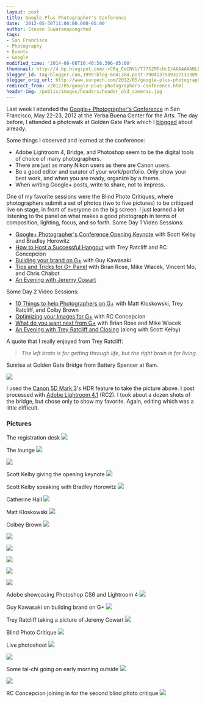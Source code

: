 ```yaml
---
layout: post
title: Google Plus Photographer's Conference
date: '2012-05-30T11:00:00.000-05:00'
author: Steven Suwatanapongched
tags:
- San Francisco
- Photography
- Events
- Google
modified_time: '2014-08-08T16:46:58.306-05:00'
thumbnail: http://4.bp.blogspot.com/-rCRq_EeCNVU/T77SZMTcUcI/AAAAAAABL8c/U-Fd4sTGRe8/s600/2012-05-22+at+05-16-11.jpg
blogger_id: tag:blogger.com,1999:blog-6841384.post-7904137589312131309
blogger_orig_url: http://www.sunpech.com/2012/05/google-plus-photographers-conference.html
redirect_from: /2012/05/google-plus-photographers-conference.html
header-img: /public/images/headers/header_old_cameras.jpg
---
```


Last week I attended the <a href="http://gpluspc.com/">Google+ Photographer's Conference</a> in San Francisco, May 22-23, 2012 at the Yerba Buena Center for the Arts. The day before, I attended a photowalk at Golden Gate Park which I <a href="/2012/05/google-plus-photographers-photowalk-at">blogged</a> about already.

Some things I observed and learned at the conference:

<ul>
  <li>Adobe Lightroom 4, Bridge, and Photoshop seem to be the digital tools of choice of many photographers.</li>
  <li>There are just as many Nikon users as there are Canon users.</li>
  <li>Be a good editor and curator of your work/portfolio. Only show your best work, and when you are ready, organize by a theme.</li>
  <li>When writing Google+ posts, write to share, not to impress.</li>
</ul>

One of my favorite sessions were the Blind Photo Critiques, where photographers submit a set of photos (two to five pictures) to be critiqued live on stage, in front of everyone on the big screen. I just learned a lot listening to the panel on what makes a good photograph in terms of composition, lighting, focus, and so forth.
Some Day 1 Video Sessions:

<ul>
  <li><a href="https://www.youtube.com/watch?v=QhGIHpquOPk&amp;list=PLD394180658FB90E7&amp;index=1&amp;feature=plpp_video">Google+ Photographer's Conference Opening Keynote</a> with Scott Kelby and Bradley Horowitz</li>
  <li><a href="https://www.youtube.com/watch?v=F-SqpXl3MHM&amp;list=PLD394180658FB90E7&amp;index=8&amp;feature=plpp_video">How to Host a Successful Hangout</a> with Trey Ratcliff and RC Concepcion</li>
  <li><a href="https://www.youtube.com/watch?v=JCQ8DkD8HBI&amp;list=PLD394180658FB90E7&amp;index=7&amp;feature=plpp_video">Building your brand on G+</a> with Guy Kawasaki</li>
  <li><a href="https://www.youtube.com/watch?v=ztL1pHQggXs&amp;list=PLD394180658FB90E7&amp;index=6&amp;feature=plpp_video">Tips and Tricks for G+ Panel</a> with Brian Rose, Mike Wiacek, Vincent Mo, and Chris Chabot</li>
  <li><a href="https://www.youtube.com/watch?v=xmLgqjzju90&amp;feature=relmfu">An Evening with Jeremy Cowart</a></li>
</ul>

Some Day 2 Video Sessions:
<ul>
  <li><a href="https://www.youtube.com/watch?v=uC-NIUFg6ag&amp;list=PLD394180658FB90E7&amp;index=4&amp;feature=plpp_video">10 Things to help Photographers on G+</a> with Matt Kloskowski, Trey Ratcliff, and Colby Brown</li>
  <li><a href="https://www.youtube.com/watch?v=cFpY88lbnA0&amp;list=PLD394180658FB90E7&amp;index=3&amp;feature=plpp_video">Optimizing your Images for G+</a> with RC Concepcion</li>
  <li><a href="https://www.youtube.com/watch?v=EcR2tr3kMMo&amp;feature=relmfu">What do you want next from G+</a> with Brian Rose and Mike Wiacek</li>
  <li><a href="https://www.youtube.com/watch?feature=player_embedded&amp;v=o9WhWtHB7jo#!">An Evening with Trey Ratcliff and Closing</a> (along with Scott Kelby)</li>
</ul>

A quote that I really enjoyed from Trey Ratcliff:

<blockquote class="tr_bq"><i>The left brain is for getting through life, but the right brain is for living.</i></blockquote>

Sunrise at Golden Gate Bridge from Battery Spencer at 6am.

<a href="http://4.bp.blogspot.com/-rCRq_EeCNVU/T77SZMTcUcI/AAAAAAABL8c/U-Fd4sTGRe8/s600/2012-05-22+at+05-16-11.jpg" ><img border="0"  src="http://4.bp.blogspot.com/-rCRq_EeCNVU/T77SZMTcUcI/AAAAAAABL8c/U-Fd4sTGRe8/s400/2012-05-22+at+05-16-11.jpg"  /></a>

I used the <a href="http://www.amazon.com/gp/product/B007FGYZFI/ref=as_li_ss_tl?ie=UTF8&amp;tag=sunpech-20&amp;linkCode=as2&amp;camp=1789&amp;creative=390957&amp;creativeASIN=B007FGYZFI">Canon 5D Mark 3</a>'s HDR feature to take the picture above. I post processed with <a href="http://www.adobe.com/products/photoshop-lightroom.html">Adobe Lightroom 4.1</a> (RC2). I took about a dozen shots of the bridge, but chose only to show my favorite. Again, editing which was a little difficult.

### Pictures

The registration desk
<a href="http://2.bp.blogspot.com/-oTCtrKJYxaQ/T77ScbUyIjI/AAAAAAABL8s/9Cs-V8r-pp8/s600/2012-05-22+at+08-37-13.jpg" ><img border="0"  src="http://2.bp.blogspot.com/-oTCtrKJYxaQ/T77ScbUyIjI/AAAAAAABL8s/9Cs-V8r-pp8/s400/2012-05-22+at+08-37-13.jpg"  /></a>

The lounge
<a href="http://2.bp.blogspot.com/-XxVCKYzYx0k/T77SeOP8FDI/AAAAAAABL80/QlK2OTqiaDM/s600/2012-05-22+at+08-44-05.jpg" ><img border="0"  src="http://2.bp.blogspot.com/-XxVCKYzYx0k/T77SeOP8FDI/AAAAAAABL80/QlK2OTqiaDM/s400/2012-05-22+at+08-44-05.jpg"  /></a>

<a href="http://2.bp.blogspot.com/-0mH65KXwH3o/T77SfrHVtHI/AAAAAAABL9E/q2RvX5U1Jn4/s600/2012-05-22+at+09-04-34.jpg" ><img border="0"  src="http://2.bp.blogspot.com/-0mH65KXwH3o/T77SfrHVtHI/AAAAAAABL9E/q2RvX5U1Jn4/s400/2012-05-22+at+09-04-34.jpg"  /></a>

Scott Kelby giving the opening keynote
<a href="http://4.bp.blogspot.com/-xZsaA6Y7jts/T77Sg-ZA7RI/AAAAAAABMGI/2_niL8qVvjA/s600/2012-05-22+at+09-04-55.jpg" ><img border="0"  src="http://4.bp.blogspot.com/-xZsaA6Y7jts/T77Sg-ZA7RI/AAAAAAABMGI/2_niL8qVvjA/s400/2012-05-22+at+09-04-55.jpg"  /></a>

Scott Kelby speaking with Bradley Horowitz
<a href="http://2.bp.blogspot.com/-VAyCXaLcAPo/T77Su_K6KPI/AAAAAAABL-E/UVPOHH07UxU/s600/2012-05-22+at+09-57-41.jpg" ><img border="0"  src="http://2.bp.blogspot.com/-VAyCXaLcAPo/T77Su_K6KPI/AAAAAAABL-E/UVPOHH07UxU/s400/2012-05-22+at+09-57-41.jpg"  /></a>

Catherine Hall
<a href="http://4.bp.blogspot.com/-QeCflImznnM/T77Sz8cvpcI/AAAAAAABL-M/bQiuWPNiAV0/s600/2012-05-22+at+10-23-32.jpg" ><img border="0"  src="http://4.bp.blogspot.com/-QeCflImznnM/T77Sz8cvpcI/AAAAAAABL-M/bQiuWPNiAV0/s400/2012-05-22+at+10-23-32.jpg"  /></a>

Matt Kloskowski
<a href="http://2.bp.blogspot.com/-YE_s9cHuJXw/T77S14L2O0I/AAAAAAABMFE/XIvse_Fnctk/s600/2012-05-22+at+10-24-16.jpg" ><img border="0"  src="http://2.bp.blogspot.com/-YE_s9cHuJXw/T77S14L2O0I/AAAAAAABMFE/XIvse_Fnctk/s400/2012-05-22+at+10-24-16.jpg"  /></a>

Colbey Brown
<a href="http://4.bp.blogspot.com/-65UHVA8A9Z0/T77S4HwWKXI/AAAAAAABMFM/vtpsyVetesA/s600/2012-05-22+at+10-24-17.jpg" ><img border="0"  src="http://4.bp.blogspot.com/-65UHVA8A9Z0/T77S4HwWKXI/AAAAAAABMFM/vtpsyVetesA/s400/2012-05-22+at+10-24-17.jpg"  /></a>

<a href="http://3.bp.blogspot.com/-C9yMP-dMHxE/T77S5EcB5DI/AAAAAAABL-k/AVhKjLSxPHY/s600/2012-05-22+at+10-29-55.jpg" ><img border="0"  src="http://3.bp.blogspot.com/-C9yMP-dMHxE/T77S5EcB5DI/AAAAAAABL-k/AVhKjLSxPHY/s400/2012-05-22+at+10-29-55.jpg"  /></a>

<a href="http://3.bp.blogspot.com/-OAwQg4TipB0/T77S6MusNOI/AAAAAAABL-s/JsNzr-Cs8q4/s600/2012-05-22+at+10-38-32.jpg" ><img border="0"  src="http://3.bp.blogspot.com/-OAwQg4TipB0/T77S6MusNOI/AAAAAAABL-s/JsNzr-Cs8q4/s400/2012-05-22+at+10-38-32.jpg"  /></a>

<a href="http://2.bp.blogspot.com/-Vo1dVEQoGrI/T77S7r7P_pI/AAAAAAABL-0/5uSCIuYVY1E/s600/2012-05-22+at+10-41-23.jpg" ><img border="0"  src="http://2.bp.blogspot.com/-Vo1dVEQoGrI/T77S7r7P_pI/AAAAAAABL-0/5uSCIuYVY1E/s400/2012-05-22+at+10-41-23.jpg"  /></a>

<a href="http://1.bp.blogspot.com/-OO2RYA4ic3M/T77S8dU1-oI/AAAAAAABL-8/ourexxG1f1k/s600/2012-05-22+at+10-41-35.jpg" ><img border="0"  src="http://1.bp.blogspot.com/-OO2RYA4ic3M/T77S8dU1-oI/AAAAAAABL-8/ourexxG1f1k/s400/2012-05-22+at+10-41-35.jpg"  /></a>

<a href="http://1.bp.blogspot.com/-ED3O6mq0Js0/T77S80w3CAI/AAAAAAABL_E/59OB8XRIwEM/s600/2012-05-22+at+10-42-51.jpg" ><img border="0"  src="http://1.bp.blogspot.com/-ED3O6mq0Js0/T77S80w3CAI/AAAAAAABL_E/59OB8XRIwEM/s400/2012-05-22+at+10-42-51.jpg"  /></a>

Adobe showcasing Photoshop CS6 and Lightroom 4
<a href="http://2.bp.blogspot.com/-DLJoFwwPdRs/T77TDNGMoXI/AAAAAAABL_s/tH1t9Mb4DcE/s600/2012-05-22+at+12-22-16.jpg" ><img border="0"  src="http://2.bp.blogspot.com/-DLJoFwwPdRs/T77TDNGMoXI/AAAAAAABL_s/tH1t9Mb4DcE/s400/2012-05-22+at+12-22-16.jpg"  /></a>

Guy Kawasaki on building brand on G+
<a href="http://4.bp.blogspot.com/-3AUNTrMRJ8c/T77TGIB7QuI/AAAAAAABMAE/AnmY5sEhMuM/s600/2012-05-22+at+13-50-15.jpg" ><img border="0"  src="http://4.bp.blogspot.com/-3AUNTrMRJ8c/T77TGIB7QuI/AAAAAAABMAE/AnmY5sEhMuM/s400/2012-05-22+at+13-50-15.jpg"  /></a>

Trey Ratcliff taking a picture of Jeremy Cowart
<a href="http://2.bp.blogspot.com/-G9dsrclc614/T77TQCV3ehI/AAAAAAABMIU/g6-nRoxW2yw/s600/2012-05-22+at+16-22-07.jpg" ><img border="0"  src="http://2.bp.blogspot.com/-G9dsrclc614/T77TQCV3ehI/AAAAAAABMIU/g6-nRoxW2yw/s400/2012-05-22+at+16-22-07.jpg"  /></a>

Blind Photo Critique
<a href="http://1.bp.blogspot.com/-FQJm3P_j0DE/T77TRv_ufqI/AAAAAAABMBs/kwE_D05Rc7E/s600/2012-05-22+at+16-33-04.jpg" ><img border="0"  src="http://1.bp.blogspot.com/-FQJm3P_j0DE/T77TRv_ufqI/AAAAAAABMBs/kwE_D05Rc7E/s400/2012-05-22+at+16-33-04.jpg"  /></a>

Live photoshoot
<a href="http://3.bp.blogspot.com/-Ex1CWAjX_FM/T77TUemwX6I/AAAAAAABMCE/NLHCQBK_g9Y/s600/2012-05-22+at+18-10-56.jpg" ><img border="0"  src="http://3.bp.blogspot.com/-Ex1CWAjX_FM/T77TUemwX6I/AAAAAAABMCE/NLHCQBK_g9Y/s400/2012-05-22+at+18-10-56.jpg"  /></a>

<a href="http://1.bp.blogspot.com/-1bFJilSRi6k/T77TWiHLWPI/AAAAAAABMCM/ll9lwP8dea0/s600/2012-05-22+at+18-25-30.jpg" ><img border="0"  src="http://1.bp.blogspot.com/-1bFJilSRi6k/T77TWiHLWPI/AAAAAAABMCM/ll9lwP8dea0/s400/2012-05-22+at+18-25-30.jpg"  /></a>

Some tai-chi going on early morning outside
<a href="http://1.bp.blogspot.com/-NXB2oXDfij8/T77TZMmeTeI/AAAAAAABMCc/2bFelQEIaO0/s600/2012-05-23+at+08-44-12.jpg" ><img border="0"  src="http://1.bp.blogspot.com/-NXB2oXDfij8/T77TZMmeTeI/AAAAAAABMCc/2bFelQEIaO0/s400/2012-05-23+at+08-44-12.jpg"  /></a>

<a href="http://1.bp.blogspot.com/-qCT5Lc_SpaQ/T77TcXvAxyI/AAAAAAABMCs/qvn6INQOb-0/s600/2012-05-23+at+08-59-59.jpg" ><img border="0"  src="http://1.bp.blogspot.com/-qCT5Lc_SpaQ/T77TcXvAxyI/AAAAAAABMCs/qvn6INQOb-0/s400/2012-05-23+at+08-59-59.jpg"  /></a>

RC Concepcion joining in for the second blind photo critique
<a href="http://1.bp.blogspot.com/-Ai523FkjjwU/T77TgVU9_mI/AAAAAAABMF0/VpfVfWvxnpQ/s600/2012-05-23+at+10-24-00.jpg" ><img border="0"  src="http://1.bp.blogspot.com/-Ai523FkjjwU/T77TgVU9_mI/AAAAAAABMF0/VpfVfWvxnpQ/s400/2012-05-23+at+10-24-00.jpg"  /></a>
